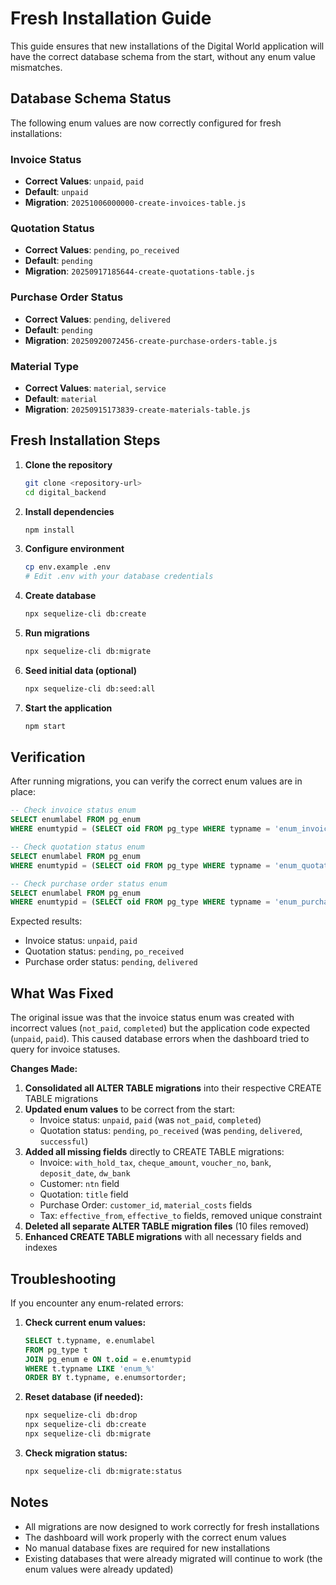 # Fresh Installation Guide

This guide ensures that new installations of the Digital World application will have the correct database schema from the start, without any enum value mismatches.

## Database Schema Status

The following enum values are now correctly configured for fresh installations:

### Invoice Status
- **Correct Values**: `unpaid`, `paid`
- **Default**: `unpaid`
- **Migration**: `20251006000000-create-invoices-table.js`

### Quotation Status  
- **Correct Values**: `pending`, `po_received`
- **Default**: `pending`
- **Migration**: `20250917185644-create-quotations-table.js`

### Purchase Order Status
- **Correct Values**: `pending`, `delivered`
- **Default**: `pending`
- **Migration**: `20250920072456-create-purchase-orders-table.js`

### Material Type
- **Correct Values**: `material`, `service`
- **Default**: `material`
- **Migration**: `20250915173839-create-materials-table.js`

## Fresh Installation Steps

1. **Clone the repository**
   ```bash
   git clone <repository-url>
   cd digital_backend
   ```

2. **Install dependencies**
   ```bash
   npm install
   ```

3. **Configure environment**
   ```bash
   cp env.example .env
   # Edit .env with your database credentials
   ```

4. **Create database**
   ```bash
   npx sequelize-cli db:create
   ```

5. **Run migrations**
   ```bash
   npx sequelize-cli db:migrate
   ```

6. **Seed initial data (optional)**
   ```bash
   npx sequelize-cli db:seed:all
   ```

7. **Start the application**
   ```bash
   npm start
   ```

## Verification

After running migrations, you can verify the correct enum values are in place:

```sql
-- Check invoice status enum
SELECT enumlabel FROM pg_enum 
WHERE enumtypid = (SELECT oid FROM pg_type WHERE typname = 'enum_invoices_status');

-- Check quotation status enum  
SELECT enumlabel FROM pg_enum 
WHERE enumtypid = (SELECT oid FROM pg_type WHERE typname = 'enum_quotations_status');

-- Check purchase order status enum
SELECT enumlabel FROM pg_enum 
WHERE enumtypid = (SELECT oid FROM pg_type WHERE typname = 'enum_purchase_orders_status');
```

Expected results:
- Invoice status: `unpaid`, `paid`
- Quotation status: `pending`, `po_received`  
- Purchase order status: `pending`, `delivered`

## What Was Fixed

The original issue was that the invoice status enum was created with incorrect values (`not_paid`, `completed`) but the application code expected (`unpaid`, `paid`). This caused database errors when the dashboard tried to query for invoice statuses.

**Changes Made:**
1. **Consolidated all ALTER TABLE migrations** into their respective CREATE TABLE migrations
2. **Updated enum values** to be correct from the start:
   - Invoice status: `unpaid`, `paid` (was `not_paid`, `completed`)
   - Quotation status: `pending`, `po_received` (was `pending`, `delivered`, `successful`)
3. **Added all missing fields** directly to CREATE TABLE migrations:
   - Invoice: `with_hold_tax`, `cheque_amount`, `voucher_no`, `bank`, `deposit_date`, `dw_bank`
   - Customer: `ntn` field
   - Quotation: `title` field
   - Purchase Order: `customer_id`, `material_costs` fields
   - Tax: `effective_from`, `effective_to` fields, removed unique constraint
4. **Deleted all separate ALTER TABLE migration files** (10 files removed)
5. **Enhanced CREATE TABLE migrations** with all necessary fields and indexes

## Troubleshooting

If you encounter any enum-related errors:

1. **Check current enum values:**
   ```sql
   SELECT t.typname, e.enumlabel 
   FROM pg_type t 
   JOIN pg_enum e ON t.oid = e.enumtypid 
   WHERE t.typname LIKE 'enum_%'
   ORDER BY t.typname, e.enumsortorder;
   ```

2. **Reset database (if needed):**
   ```bash
   npx sequelize-cli db:drop
   npx sequelize-cli db:create
   npx sequelize-cli db:migrate
   ```

3. **Check migration status:**
   ```bash
   npx sequelize-cli db:migrate:status
   ```

## Notes

- All migrations are now designed to work correctly for fresh installations
- The dashboard will work properly with the correct enum values
- No manual database fixes are required for new installations
- Existing databases that were already migrated will continue to work (the enum values were already updated)
